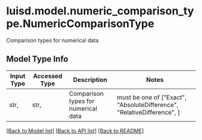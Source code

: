 # luisd.model.numeric_comparison_type.NumericComparisonType

Comparison types for numerical data

## Model Type Info
Input Type | Accessed Type | Description | Notes
------------ | ------------- | ------------- | -------------
str,  | str,  | Comparison types for numerical data | must be one of ["Exact", "AbsoluteDifference", "RelativeDifference", ] 

[[Back to Model list]](../../README.md#documentation-for-models) [[Back to API list]](../../README.md#documentation-for-api-endpoints) [[Back to README]](../../README.md)

